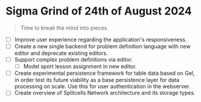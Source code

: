 # Sigma Grind of 24th of August 2024
> Time to break the mind into pieces.

* [ ] Improve user experience regarding the application's responsiveness.
* [ ] Create a new single backend for problem definition language with new editor and deprecate existing editors. 
* [ ] Support complex problem definitions via editor.
    * [ ] Model sport lesson assignment in new editor.
* [ ] Create experimental persistence framework for table data based on Gel,
  in order test its future viability as a base persistence layer for data processing on scale.
  Use this for user authentication in the webserver.
* [ ] Create overview of Splitcells Network architecture and its storage types.